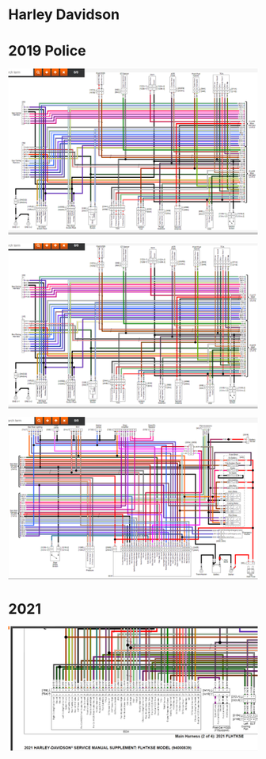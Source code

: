 # Harley Davidson

# 2019 Police

![x](OEM-Docs/Harley/2019-Police-diagram-1.png)

![x](OEM-Docs/Harley/2019-Police-diagram-2.png)

![x](OEM-Docs/Harley/2019-Police-diagram-3.png)

# 2021

![x](OEM-Docs/Harley/2021-ecu-pinout.png)

